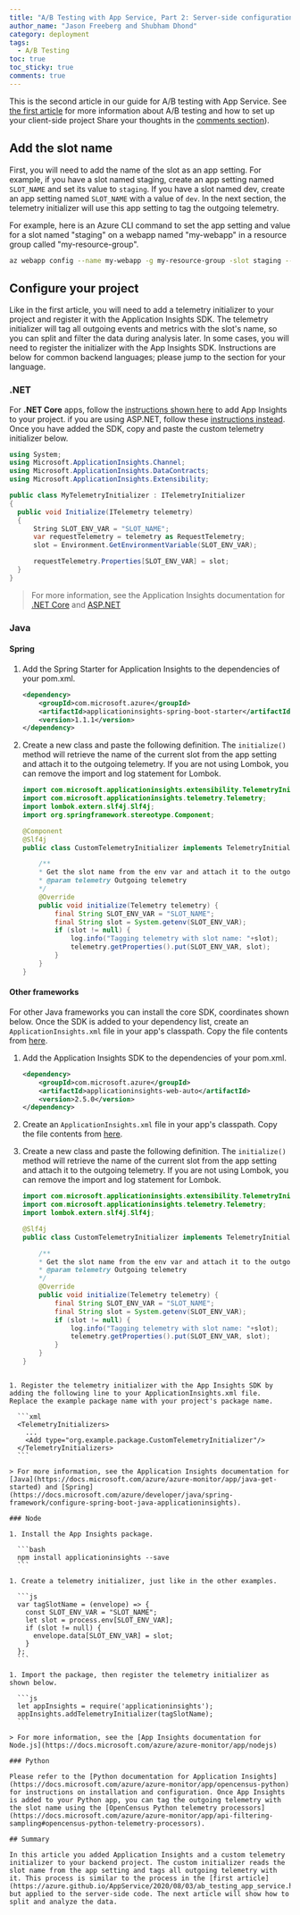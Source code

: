 ```yaml
---
title: "A/B Testing with App Service, Part 2: Server-side configuration"
author_name: "Jason Freeberg and Shubham Dhond"
category: deployment
tags: 
  - A/B Testing
toc: true
toc_sticky: true
comments: true
---
```


This is the second article in our guide for A/B testing with App Service. See [the first article](https://azure.github.io/AppService/2020/08/03/ab_testing_app_service.html) for more information about A/B testing and how to set up your client-side project Share your thoughts in the [comments section](#disqus_thread)).

## Add the slot name

First, you will need to add the name of the slot as an app setting. For example, if you have a slot named staging, create an app setting named `SLOT_NAME` and set its value to `staging`. If you have a slot named dev, create an app setting named `SLOT_NAME` with a value of `dev`. In the next section, the telemetry initializer will use this app setting to tag the outgoing telemetry. 

For example, here is an Azure CLI command to set the app setting and value for a slot named "staging" on a webapp named "my-webapp" in a resource group called "my-resource-group".

```bash
az webapp config --name my-webapp -g my-resource-group -slot staging --settings SLOT_NAME=staging
```

## Configure your project

Like in the first article, you will need to add a telemetry initializer to your project and register it with the Application Insights SDK. The telemetry initializer will tag all outgoing events and metrics with the slot's name, so you can split and filter the data during analysis later. In some cases, you will need to register the initializer with the App Insights SDK. Instructions are below for common backend languages; please jump to the section for your language.

### .NET

For **.NET Core** apps, follow the [instructions shown here](https://docs.microsoft.com/azure/azure-monitor/app/asp-net-core) to add App Insights to your project. if you are using ASP.NET, follow these [instructions instead](https://docs.microsoft.com/azure/azure-monitor/app/asp-net). Once you have added the SDK, copy and paste the custom telemetry initializer below.

```c#
using System;
using Microsoft.ApplicationInsights.Channel;
using Microsoft.ApplicationInsights.DataContracts;
using Microsoft.ApplicationInsights.Extensibility;

public class MyTelemetryInitializer : ITelemetryInitializer
{
  public void Initialize(ITelemetry telemetry)
  {
      String SLOT_ENV_VAR = "SLOT_NAME";
      var requestTelemetry = telemetry as RequestTelemetry;
      slot = Environment.GetEnvironmentVariable(SLOT_ENV_VAR);

      requestTelemetry.Properties[SLOT_ENV_VAR] = slot;
  }
}
```


> For more information, see the Application Insights documentation for [.NET Core](https://docs.microsoft.com/azure/azure-monitor/app/asp-net-core) and [ASP.NET](https://docs.microsoft.com/azure/azure-monitor/app/asp-net)

### Java

#### Spring

1. Add the Spring Starter for Application Insights to the dependencies of your pom.xml.

    ```xml
    <dependency>
        <groupId>com.microsoft.azure</groupId>
        <artifactId>applicationinsights-spring-boot-starter</artifactId>
        <version>1.1.1</version>
    </dependency>
    ```

2. Create a new class and paste the following definition. The `initialize()` method will retrieve the name of the current slot from the app setting and attach it to the outgoing telemetry. If you are not using Lombok, you can remove the import and log statement for Lombok.

    ```java
    import com.microsoft.applicationinsights.extensibility.TelemetryInitializer;
    import com.microsoft.applicationinsights.telemetry.Telemetry;
    import lombok.extern.slf4j.Slf4j;
    import org.springframework.stereotype.Component;

    @Component
    @Slf4j
    public class CustomTelemetryInitializer implements TelemetryInitializer {

        /**
        * Get the slot name from the env var and attach it to the outgoing telemetry.
        * @param telemetry Outgoing telemetry
        */
        @Override
        public void initialize(Telemetry telemetry) {
            final String SLOT_ENV_VAR = "SLOT_NAME";
            final String slot = System.getenv(SLOT_ENV_VAR);
            if (slot != null) {
                log.info("Tagging telemetry with slot name: "+slot);
                telemetry.getProperties().put(SLOT_ENV_VAR, slot);
            }
        }
    }
    ```

#### Other frameworks 

For other Java frameworks you can install the core SDK, coordinates shown below. Once the SDK is added to your dependency list, create an `ApplicationInsights.xml` file in your app's classpath. Copy the file contents from [here](https://docs.microsoft.com/azure-monitor/app/java-get-started?tabs=maven#add-an-applicationinsightsxml-file).

1. Add the Application Insights SDK to the dependencies of your pom.xml.

    ```xml
    <dependency>
        <groupId>com.microsoft.azure</groupId>
        <artifactId>applicationinsights-web-auto</artifactId>
        <version>2.5.0</version>
    </dependency>
    ```

1. Create an `ApplicationInsights.xml` file in your app's classpath. Copy the file contents from [here](https://docs.microsoft.com/azure-monitor/app/java-get-started?tabs=maven#add-an-applicationinsightsxml-file).

1. Create a new class and paste the following definition. The `initialize()` method will retrieve the name of the current slot from the app setting and attach it to the outgoing telemetry. If you are not using Lombok, you can remove the import and log statement for Lombok.

    ```java
    import com.microsoft.applicationinsights.extensibility.TelemetryInitializer;
    import com.microsoft.applicationinsights.telemetry.Telemetry;
    import lombok.extern.slf4j.Slf4j;

    @Slf4j
    public class CustomTelemetryInitializer implements TelemetryInitializer {

        /**
        * Get the slot name from the env var and attach it to the outgoing telemetry.
        * @param telemetry Outgoing telemetry
        */
        @Override
        public void initialize(Telemetry telemetry) {
            final String SLOT_ENV_VAR = "SLOT_NAME";
            final String slot = System.getenv(SLOT_ENV_VAR);
            if (slot != null) {
                log.info("Tagging telemetry with slot name: "+slot);
                telemetry.getProperties().put(SLOT_ENV_VAR, slot);
            }
        }
    }
  ```

1. Register the telemetry initializer with the App Insights SDK by adding the following line to your ApplicationInsights.xml file. Replace the example package name with your project's package name.

    ```xml
    <TelemetryInitializers>
      ...
      <Add type="org.example.package.CustomTelemetryInitializer"/>
    </TelemetryInitializers>
    ```

> For more information, see the Application Insights documentation for [Java](https://docs.microsoft.com/azure/azure-monitor/app/java-get-started) and [Spring](https://docs.microsoft.com/azure/developer/java/spring-framework/configure-spring-boot-java-applicationinsights).

### Node

1. Install the App Insights package.

    ```bash
    npm install applicationinsights --save
    ```

1. Create a telemetry initializer, just like in the other examples.

    ```js
    var tagSlotName = (envelope) => {
      const SLOT_ENV_VAR = "SLOT_NAME";
      let slot = process.env[SLOT_ENV_VAR];
      if (slot != null) {
        envelope.data[SLOT_ENV_VAR] = slot;
      }
    };
    ```

1. Import the package, then register the telemetry initializer as shown below.

    ```js
    let appInsights = require('applicationinsights');
    appInsights.addTelemetryInitializer(tagSlotName);
    ```

> For more information, see the [App Insights documentation for Node.js](https://docs.microsoft.com/azure/azure-monitor/app/nodejs)

### Python

Please refer to the [Python documentation for Application Insights](https://docs.microsoft.com/azure/azure-monitor/app/opencensus-python) for instructions on installation and configuration. Once App Insights is added to your Python app, you can tag the outgoing telemetry with the slot name using the [OpenCensus Python telemetry processors](https://docs.microsoft.com/azure/azure-monitor/app/api-filtering-sampling#opencensus-python-telemetry-processors).

## Summary

In this article you added Application Insights and a custom telemetry initializer to your backend project. The custom initializer reads the slot name from the app setting and tags all outgoing telemetry with it. This process is similar to the process in the [first article](https://azure.github.io/AppService/2020/08/03/ab_testing_app_service.html), but applied to the server-side code. The next article will show how to split and analyze the data.
